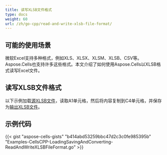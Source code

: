 ```yaml
---
title: 读写XLSB文件格式
type: docs
weight: 60
url: /zh/go-cpp/read-and-write-xlsb-file-format/
---
```


## **可能的使用场景**

微软Excel支持多种格式，例如XLS、XLSX、XLSM、XLSB、CSV等。Aspose.Cells也支持许多这些格式。本文介绍了如何使用Aspose.Cells以XLSB格式读写Excel文件。

## **读写XLSB文件格式**

以下示例加载[源XLSB文件](23166992.xlsb)，读取A1单元格，然后将内容复制到C4单元格，并保存为[输出XLSB文件](23166993.xlsb)。

## **示例代码**

{{< gist "aspose-cells-gists" "b414abd53259bbc47d2c3c0fe985395b" "Examples-CellsCPP-LoadingSavingAndConverting-ReadAndWriteXLSBFileFormat.go" >}}
